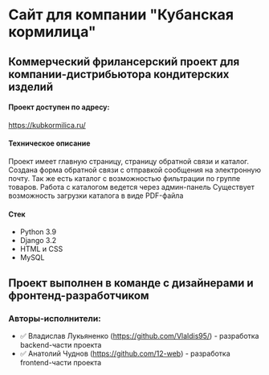 # Сайт для компании "Кубанская кормилица" 
## Коммерческий фрилансерский проект для компании-дистрибьютора кондитерских изделий
#### Проект доступен по адресу:
 https://kubkormilica.ru/
#### Техническое описание
Проект имеет главную страницу, страницу обратной связи и каталог.
Создана форма обратной связи с отправкой сообщения на электронную почту.
Так же есть каталог с возможностью фильтрации по группе товаров. Работа с каталогом ведется через админ-панель
Существует возможность загрузки каталога в виде PDF-файла
#### Стек
- Python 3.9
- Django 3.2
- HTML и CSS
- MySQL

## Проект выполнен в команде с дизайнерами и фронтенд-разработчиком
### Авторы-исполнители:
- :white_check_mark: Владислав Лукьяненко (https://github.com/Vlaldis95/) - разработка backend-части проекта
- :white_check_mark: Анатолий Чуднов (https://github.com/12-web) - разработка frontend-части проекта


